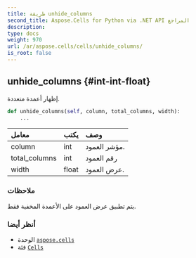 ```yaml
---
title: طريقة unhide_columns
second_title: Aspose.Cells for Python via .NET API المراجع
description:
type: docs
weight: 970
url: /ar/aspose.cells/cells/unhide_columns/
is_root: false
---
```

##  unhide_columns {#int-int-float}
إظهار أعمدة متعددة.



```python
def unhide_columns(self, column, total_columns, width):
    ...
```


| معامل| يكتب| وصف|
| :- | :- | :- |
| column | int | مؤشر العمود.|
| total_columns | int | رقم العمود|
| width | float | عرض العمود.|
###  ملاحظات

يتم تطبيق عرض العمود على الأعمدة المخفية فقط.


###  أنظر أيضا

* الوحدة [`aspose.cells`](../../)
* فئة [`Cells`](/cells/python-net/ar/aspose.cells/cells)
